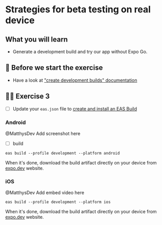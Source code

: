 # Strategies for beta testing on real device

## What you will learn

- Generate a development build and try our app without Expo Go.

## 👾 Before we start the exercise

- Have a look at ["create development builds" documentation](https://docs.expo.dev/development/create-development-builds/#on-a-device)

## 👨‍🚀 Exercise 3

- [ ] Update your `eas.json` file to [create and install an EAS Build](https://docs.expo.dev/development/create-development-builds/#create-and-install-eas-build)

### Android

@MatthysDev
Add screenshot here

- [ ] build

```console
eas build --profile development --platform android
```

When it's done, download the build artifact directly on your device from [expo.dev](https://expo.dev) website.

### iOS

@MatthysDev
Add embed video here

```console
eas build --profile development --platform ios
```

When it's done, download the build artifact directly on your device from [expo.dev](https://expo.dev) website.
